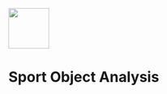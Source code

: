 <img src="https://leaders2021.innoagency.ru/static/img/general/logo.svg"
  style="height: 80px;">

# Sport Object Analysis
